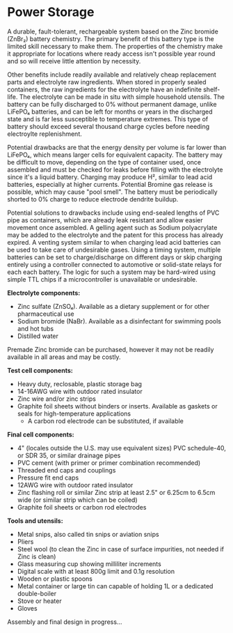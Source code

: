 # Power Storage

A durable, fault-tolerant, rechargeable system based on the Zinc bromide (ZnBr₂) battery chemistry. The primary benefit of this battery type is the limited skill necessary to make them. The properties of the chemistry make it appropriate for locations where ready access isn't possible year round and so will receive little attention by necessity.

Other benefits include readily available and relatively cheap replacement parts and electrolyte raw ingredients. When stored in properly sealed containers, the raw ingredients for the electrolyte have an indefinite shelf-life. The electrolyte can be made in situ with simple household utensils. The battery can be fully discharged to 0% without permanent damage, unlike LiFePO₄ batteries, and can be left for months or years in the discharged state and is far less susceptible to temperature extremes. This type of battery should exceed several thousand charge cycles before needing electroylte replenishment.

Potential drawbacks are that the energy density per volume is far lower than LiFePO₄, which means larger cells for equivalent capacity. The battery may be difficult to move, depending on the type of container used, once assembled and must be checked for leaks before filling with the electrolyte since it's a liquid battery. Charging may produce H², similar to lead acid batteries, especially at higher currents. Potential Bromine gas release is possible, which may cause "pool smell". The battery must be periodically shorted to 0% charge to reduce electrode dendrite buildup.

Potential solutions to drawbacks include using end-sealed lengths of PVC pipe as containers, which are already leak resistant and allow easier movement once assembled. A gelling agent such as Sodium polyacrylate may be added to the electrolyte and the patent for this process has already expired. A venting system similar to when charging lead acid batteries can be used to take care of undesirable gases. Using a timing system, multiple batteries can be set to charge/discharge on different days or skip charging entirely using a controller connected to automotive or solid-state relays for each each battery. The logic for such a system may be hard-wired using simple TTL chips if a microcontroller is unavailable or undesirable.

**Electrolyte components:**
* Zinc sulfate (ZnSO₄). Available as a dietary supplement or for other pharmaceutical use
* Sodium bromide (NaBr). Available as a disinfectant for swimming pools and hot tubs
* Distilled water

Premade Zinc bromide can be purchased, however it may not be readily available in all areas and may be costly.

**Test cell components:**
* Heavy duty, reclosable, plastic storage bag
* 14-16AWG wire with outdoor rated insulator
* Zinc wire and/or zinc strips
* Graphite foil sheets without binders or inserts. Available as gaskets or seals for high-temperature applications
  * A carbon rod electrode can be substituted, if available 

**Final cell components:**
* 4" (locales outside the U.S. may use equivalent sizes) PVC schedule-40, or SDR 35, or similar drainage pipes
* PVC cement (with primer or primer combination recommended)
* Threaded end caps and couplings
* Pressure fit end caps
* 12AWG wire with outdoor rated insulator
* Zinc flashing roll or similar Zinc strip at least 2.5" or 6.25cm to 6.5cm wide (or similar strip which can be coiled)
* Graphite foil sheets or carbon rod electrodes

**Tools and utensils:**
* Metal snips, also called tin snips or aviation snips
* Pliers
* Steel wool (to clean the Zinc in case of surface impurities, not needed if Zinc is clean)
* Glass measuring cup showing milliliter increments
* Digital scale with at least 800g limit and 0.1g resolution
* Wooden or plastic spoons
* Metal container or large tin can capable of holding 1L or a dedicated double-boiler
* Stove or heater
* Gloves

Assembly and final design in progress...


